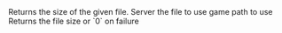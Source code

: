 <function name="Size" parent="filesystem" type="libraryfunc">
	<description>
		Returns the size of the given file.
		<added version="0.4"></added>
	</description>
	<realm>Server</realm>
	<args>
		<arg name="fileName" type="string">the file to use</arg>
		<arg name="gamePath" type="string" default="GAME">game path to use</arg>
	</args>
	<rets>
		<ret name="size" type="number">Returns the file size or `0` on failure</ret>
	</rets>
</function>